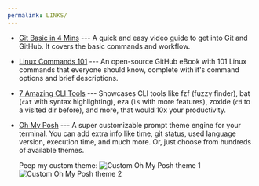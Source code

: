 ```yaml
---
permalink: LINKS/
---
```


- [Git Basic in 4 Mins](https://youtu.be/e9lnsKot_SQ) --- A quick and easy video guide to get into Git and GitHub. It covers the basic commands and workflow.

- [Linux Commands 101](https://github.com/bobbyiliev/101-linux-commands-ebook?tab=readme-ov-file#commands) --- An open-source GitHub eBook with 101 Linux commands that everyone should know, complete with it's command options and brief descriptions.

- [7 Amazing CLI Tools](https://www.youtube.com/watch?v=mmqDYw9C30I&t=782s) --- Showcases CLI tools like fzf (fuzzy finder), bat (`cat` with syntax highlighting), eza (`ls` with more features), zoxide (`cd` to a visited dir before), and more, that would 10x your productivity.

- [Oh My Posh](https://ohmyposh.dev/) --- A super customizable prompt theme engine for your terminal. You can add extra info like time, git status, used language version, execution time, and much more. Or, just choose from hundreds of available themes.

  Peep my custom theme:
![Custom Oh My Posh theme 1](https://res.cloudinary.com/dr1tp0gwd/image/upload/v1725351894/u4gmmmml1yt1nubh1cnm.png)
![Custom Oh My Posh theme 2](https://res.cloudinary.com/dr1tp0gwd/image/upload/v1725352070/p3z71kkjribq2ohfgncf.png)
